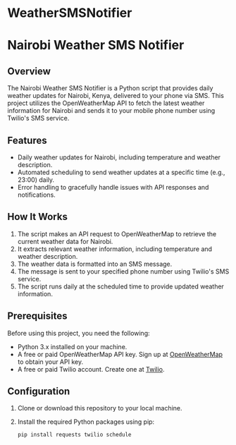 # WeatherSMSNotifier

# Nairobi Weather SMS Notifier

## Overview

The Nairobi Weather SMS Notifier is a Python script that provides daily weather updates for Nairobi, Kenya, delivered to your phone via SMS. This project utilizes the OpenWeatherMap API to fetch the latest weather information for Nairobi and sends it to your mobile phone number using Twilio's SMS service.

## Features

- Daily weather updates for Nairobi, including temperature and weather description.
- Automated scheduling to send weather updates at a specific time (e.g., 23:00) daily.
- Error handling to gracefully handle issues with API responses and notifications.

## How It Works

1. The script makes an API request to OpenWeatherMap to retrieve the current weather data for Nairobi.
2. It extracts relevant weather information, including temperature and weather description.
3. The weather data is formatted into an SMS message.
4. The message is sent to your specified phone number using Twilio's SMS service.
5. The script runs daily at the scheduled time to provide updated weather information.

## Prerequisites

Before using this project, you need the following:

- Python 3.x installed on your machine.
- A free or paid OpenWeatherMap API key. Sign up at [OpenWeatherMap](https://openweathermap.org/api) to obtain your API key.
- A free or paid Twilio account. Create one at [Twilio](https://www.twilio.com/try-twilio).

## Configuration

1. Clone or download this repository to your local machine.

2. Install the required Python packages using pip:

   ```bash
   pip install requests twilio schedule
